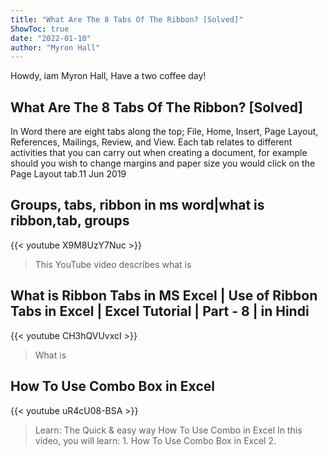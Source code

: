```yaml
---
title: "What Are The 8 Tabs Of The Ribbon? [Solved]"
ShowToc: true 
date: "2022-01-10"
author: "Myron Hall" 
---
```


Howdy, iam Myron Hall, Have a two coffee day!
## What Are The 8 Tabs Of The Ribbon? [Solved]
In Word there are eight tabs along the top; File, Home, Insert, Page Layout, References, Mailings, Review, and View. Each tab relates to different activities that you can carry out when creating a document, for example should you wish to change margins and paper size you would click on the Page Layout tab.11 Jun 2019

## Groups, tabs, ribbon in ms word|what is ribbon,tab, groups
{{< youtube X9M8UzY7Nuc >}}
>This YouTube video describes what is 

## What is Ribbon Tabs in MS Excel | Use of Ribbon Tabs in Excel | Excel Tutorial | Part - 8 | in Hindi
{{< youtube CH3hQVUvxcI >}}
>What is 

## How To Use Combo Box in Excel
{{< youtube uR4cU08-BSA >}}
>Learn: The Quick & easy way How To Use Combo in Excel In this video, you will learn: 1. How To Use Combo Box in Excel 2.


